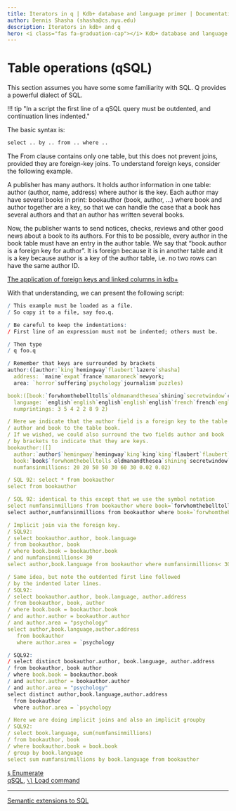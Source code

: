 ```yaml
---
title: Iterators in q | Kdb+ database and language primer | Documentation for kdb+ and q
author: Dennis Shasha (shasha@cs.nyu.edu)
description: Iterators in kdb+ and q
hero: <i class="fas fa-graduation-cap"></i> Kdb+ database and language primer
---
```

# Table operations (qSQL)


This section assumes you have some some familiarity with SQL. Q provides
a powerful dialect of SQL. 

!!! tip "In a script the first line of a qSQL query must be outdented, and continuation lines indented."

The basic syntax is:

```txt
select .. by .. from .. where ..
```

The From clause contains only one table, but this does not prevent joins, provided they are foreign-key joins. To understand foreign keys, consider the
following example.

A publisher has many authors. It holds author information in one table: author (author, name, address) where author is the key. Each author may have several books in print: bookauthor (book, author, …) where book and author together are a key, so that we can handle the case that a book has several authors and that an author has written several books.

Now, the publisher wants to send notices, checks, reviews and other good news about a book to its authors. For this to be possible, every author in the book table must have an entry in the author table. We say that “book.author is a foreign key for author”. It is foreign because it is in another table and it is a key because author is a key of the author table, i.e. no two rows can have
the same author ID. 

<i class="far fa-map"></i>
[The application of foreign keys and linked columns in kdb+](../../wp/foreign-keys.md)

With that understanding, we can present the following script:

```q
/ This example must be loaded as a file.
/ So copy it to a file, say foo.q.

/ Be careful to keep the indentations:
/ First line of an expression must not be indented; others must be.

/ Then type
/ q foo.q

/ Remember that keys are surrounded by brackets
author:([author:`king`hemingway`flaubert`lazere`shasha]
  address: `maine`expat`france`mamaroneck`newyork;
  area: `horror`suffering`psychology`journalism`puzzles)

book:([book:`forwhomthebelltolls`oldmanandthesea`shining`secretwindow`clouds`madambovary`salambo`outoftheirminds]
  language: `english`english`english`english`english`french`french`english;
  numprintings: 3 5 4 2 2 8 9 2)

/ Here we indicate that the author field is a foreign key to the table
/ author and book to the table book.
/ If we wished, we could also surround the two fields author and book
/ by brackets to indicate that they are keys.
bookauthor:([]
  author:`author$`hemingway`hemingway`king`king`king`flaubert`flaubert`shasha`lazere;
  book:`book$`forwhomthebelltolls`oldmanandthesea`shining`secretwindow`clouds`madambovary`salambo`outoftheirminds`outoftheirminds;
  numfansinmillions: 20 20 50 50 30 60 30 0.02 0.02)

/ SQL 92: select * from bookauthor
select from bookauthor

/ SQL 92: identical to this except that we use the symbol notation
select numfansinmillions from bookauthor where book=`forwhomthebelltolls
select author,numfansinmillions from bookauthor where book=`forwhomthebelltolls

/ Implicit join via the foreign key.
/ SQL92:
/ select bookauthor.author, book.language
/ from bookauthor, book
/ where book.book = bookauthor.book
/ and numfansinmillions< 30
select author,book.language from bookauthor where numfansinmillions< 30

/ Same idea, but note the outdented first line followed
/ by the indented later lines.
/ SQL92:
/ select bookauthor.author, book.language, author.address
/ from bookauthor, book, author
/ where book.book = bookauthor.book
/ and author.author = bookauthor.author
/ and author.area = "psychology"
select author,book.language,author.address
   from bookauthor
   where author.area = `psychology

/ SQL92:
/ select distinct bookauthor.author, book.language, author.address
/ from bookauthor, book author
/ where book.book = bookauthor.book
/ and author.author = bookauthor.author
/ and author.area = "psychology"
select distinct author,book.language,author.address
  from bookauthor
  where author.area = `psychology

/ Here we are doing implicit joins and also an implicit groupby
/ SQL92:
/ select book.language, sum(numfansinmillions)
/ from bookauthor, book
/ where bookauthor.book = book.book
/ group by book.language
select sum numfansinmillions by book.language from bookauthor
```

<i class="fas fa-book"></i>
[`$` Enumerate](../../ref/enumerate.md)
<br>
<i class="fas fa-book-open"></i>
[qSQL](../../basics/qsql.md),
[`\l` Load command](../../basics/syscmds.md#l-load-file-or-directory)


---
<i class="far fa-hand-point-right"></i>
[Semantic extensions to SQL](extensions-to-sql.md)